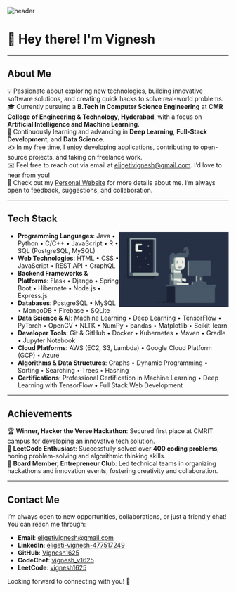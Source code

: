![header](https://github.com/Vignesh1625/Vignesh1625/assets/112402061/e3293cba-5394-4d77-bc4e-23ea01ec7eee)

# 👋 Hey there! I'm Vignesh

___

## About Me

💡 Passionate about exploring new technologies, building innovative software solutions, and creating quick hacks to solve real-world problems.  
🎓 Currently pursuing a **B.Tech in Computer Science Engineering** at **CMR College of Engineering & Technology, Hyderabad**, with a focus on **Artificial Intelligence and Machine Learning**.  
🌱 Continuously learning and advancing in **Deep Learning**, **Full-Stack Development**, and **Data Science**.  
✍️ In my free time, I enjoy developing applications, contributing to open-source projects, and taking on freelance work.  
✉️ Feel free to reach out via email at [eligetivignesh@gmail.com](mailto:eligetivignesh@gmail.com). I’d love to hear from you!  
📄 Check out my [Personal Website](https://vignesh1625.github.io/Vignesh1625/) for more details about me. I’m always open to feedback, suggestions, and collaboration.

___

## Tech Stack

<img align="right" src="https://raw.githubusercontent.com/AVS1508/AVS1508/master/assets/Night-Coding.gif" width="250" height="170"/>

- **Programming Languages**: Java • Python • C/C++ • JavaScript • R • SQL (PostgreSQL, MySQL)
- **Web Technologies**: HTML • CSS • JavaScript • REST API • GraphQL
- **Backend Frameworks & Platforms**: Flask • Django • Spring Boot • Hibernate • Node.js • Express.js
- **Databases**: PostgreSQL • MySQL • MongoDB • Firebase • SQLite
- **Data Science & AI**: Machine Learning • Deep Learning • TensorFlow • PyTorch • OpenCV • NLTK • NumPy • pandas • Matplotlib • Scikit-learn
- **Developer Tools**: Git & GitHub • Docker • Kubernetes • Maven • Gradle • Jupyter Notebook
- **Cloud Platforms**: AWS (EC2, S3, Lambda) • Google Cloud Platform (GCP) • Azure
- **Algorithms & Data Structures**: Graphs • Dynamic Programming • Sorting • Searching • Trees • Hashing
- **Certifications**: Professional Certification in Machine Learning • Deep Learning with TensorFlow • Full Stack Web Development


___

## Achievements

🏆 **Winner, Hacker the Verse Hackathon**: Secured first place at CMRIT campus for developing an innovative tech solution.  
🎯 **LeetCode Enthusiast**: Successfully solved over **400 coding problems**, honing problem-solving and algorithmic thinking skills.  
👥 **Board Member, Entrepreneur Club**: Led technical teams in organizing hackathons and innovation events, fostering creativity and collaboration.

___

## Contact Me

I’m always open to new opportunities, collaborations, or just a friendly chat! You can reach me through:

- **Email**: [eligetivignesh@gmail.com](mailto:eligetivignesh@gmail.com)  
- **LinkedIn**: [eligeti-vignesh-477517249](https://www.linkedin.com/in/eligeti-vignesh-477517249/)  
- **GitHub**: [Vignesh1625](https://github.com/Vignesh1625)  
- **CodeChef**: [vignesh_v1625](https://www.codechef.com/users/vignesh_v1625)  
- **LeetCode**: [vignesh1625](https://leetcode.com/vignesh1625/)

Looking forward to connecting with you! 🚀
